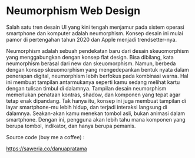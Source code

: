 # Neumorphism Web Design

Salah satu tren desain UI yang kini tengah menjamur pada sistem operasi smartphone dan komputer adalah neumorphism. Konsep desain ini mulai pamor di pertengahan tahun 2020 dan Apple menjadi trendsetter-nya.

Neumorphism adalah sebuah pendekatan baru dari desain skeuomorphism yang menggabungkan dengan konsep flat design. Bisa dibilang, kata neumorphism berasal dari new dan skeuomorphism. Namun, berbeda dengan konsep skeuomorphism yang mengedepankan bentuk nyata dalam penerapan digital, neumorphism lebih berfokus pada kombinasi warna.
Hal ini membuat tampilan antarmukanya seperti kamu sedang melihat kartu dengan tulisan timbul di dalamnya.
Tampilan desain neumorphism memerlukan penataan kontras, shadow, dan komponen yang tepat agar tetap enak dipandang. 
Tak hanya itu, konsep ini juga membuat tampilan di layar smartphone-mu lebih hidup, dan terjadi interaksi langsung di dalamnya.
Seakan-akan kamu menekan tombol asli, bukan animasi dalam smartphone. 
Dengan ini, pengguna akan lebih tahu mana komponen yang berupa tombol, indikator, dan hanya berupa pemanis. 

Source code (buy me a coffee) :

https://saweria.co/danuapratama
